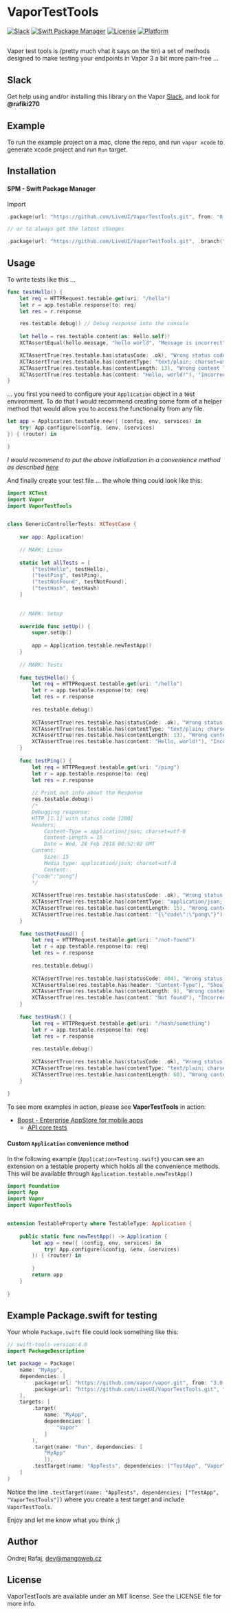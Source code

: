 # VaporTestTools

[![Slack](http://vapor.team/badge.svg?style=flat)](http://vapor.team)
[![Swift Package Manager](https://img.shields.io/badge/SPM-compatible-4BC51D.svg?style=flat)](https://swift.org/package-manager/)
[![License](https://img.shields.io/badge/license-MIT-CCCCCC.svg?style=flat)](http://cocoapods.org/pods/Presentables)
[![Platform](https://img.shields.io/badge/framework-Vapor3-FF0000.svg?style=flat)](http://cocoapods.org/pods/Presentables)

## 

Vaper test tools is (pretty much vhat it says on the tin) a set of methods designed to make testing your endpoints in Vapor 3 a bit more pain-free ...

## Slack

Get help using and/or installing this library on the Vapor [Slack](http://vapor.team), and look for <b>@rafiki270</b>

## Example

To run the example project on a mac, clone the repo, and run `vapor xcode` to generate xcode project and run `Run` target.

## Installation

#### SPM - Swift Package Manager

Import 

```swift
.package(url: "https://github.com/LiveUI/VaporTestTools.git", from: "0.1.1")

// or to always get the latest changes

.package(url: "https://github.com/LiveUI/VaporTestTools.git", .branch("master"))
```

## Usage

To write tests like this ...

```Swift
func testHello() {
    let req = HTTPRequest.testable.get(uri: "/hello")
    let r = app.testable.response(to: req)
    let res = r.response

    res.testable.debug() // Debug response into the console
    
    let hello = res.testable.content(as: Hello.self)!
    XCTAssertEqual(hello.message, "hello world", "Message is incorrect")

    XCTAssertTrue(res.testable.has(statusCode: .ok), "Wrong status code")
    XCTAssertTrue(res.testable.has(contentType: "text/plain; charset=utf-8"), "Missing content type")
    XCTAssertTrue(res.testable.has(contentLength: 13), "Wrong content length")
    XCTAssertTrue(res.testable.has(content: "Hello, world!"), "Incorrect content")
}

```

... you first you need to configure your `Application` object in a test environment. To do that I would recommend creating some form of a helper method that would allow you to access the functionality from any file.

```swift
let app = Application.testable.new({ (config, env, services) in
    try! App.configure(&config, &env, &services)
}) { (router) in

}
```
<i>I would recommend to put the above initialization in a convenience method as described [here](#custom-application-convenience-method)</i>

And finally create your test file ... the whole thing could look like this:

```Swift
import XCTest
import Vapor
import VaporTestTools


class GenericControllerTests: XCTestCase {
    
    var app: Application!
    
    // MARK: Linux
    
    static let allTests = [
        ("testHello", testHello),
        ("testPing", testPing),
        ("testNotFound", testNotFound),
        ("testHash", testHash)
    ]

    
    // MARK: Setup
    
    override func setUp() {
        super.setUp()
        
        app = Application.testable.newTestApp()
    }
    
    // MARK: Tests
    
    func testHello() {
        let req = HTTPRequest.testable.get(uri: "/hello")
        let r = app.testable.response(to: req)
        let res = r.response
        
        res.testable.debug()
        
        XCTAssertTrue(res.testable.has(statusCode: .ok), "Wrong status code")
        XCTAssertTrue(res.testable.has(contentType: "text/plain; charset=utf-8"), "Missing content type")
        XCTAssertTrue(res.testable.has(contentLength: 13), "Wrong content length")
        XCTAssertTrue(res.testable.has(content: "Hello, world!"), "Incorrect content")
    }
    
    func testPing() {
        let req = HTTPRequest.testable.get(uri: "/ping")
        let r = app.testable.response(to: req)
        let res = r.response
        
        // Print out info about the Response
        res.testable.debug()
        /*
        Debugging response:
        HTTP [1.1] with status code [200]
        Headers:
            Content-Type = application/json; charset=utf-8
            Content-Length = 15
            Date = Wed, 28 Feb 2018 00:52:02 GMT
        Content:
            Size: 15
            Media type: application/json; charset=utf-8
            Content:
        {"code":"pong"}
        */
        
        XCTAssertTrue(res.testable.has(statusCode: .ok), "Wrong status code")
        XCTAssertTrue(res.testable.has(contentType: "application/json; charset=utf-8"), "Missing content type")
        XCTAssertTrue(res.testable.has(contentLength: 15), "Wrong content length")
        XCTAssertTrue(res.testable.has(content: "{\"code\":\"pong\"}"), "Incorrect content")
    }
    
    func testNotFound() {
        let req = HTTPRequest.testable.get(uri: "/not-found")
        let r = app.testable.response(to: req)
        let res = r.response
        
        res.testable.debug()
        
        XCTAssertTrue(res.testable.has(statusCode: 404), "Wrong status code")
        XCTAssertFalse(res.testable.has(header: "Content-Type"), "Should not content type")
        XCTAssertTrue(res.testable.has(contentLength: 9), "Wrong content length")
        XCTAssertTrue(res.testable.has(content: "Not found"), "Incorrect content")
    }
    
    func testHash() {
        let req = HTTPRequest.testable.get(uri: "/hash/something")
        let r = app.testable.response(to: req)
        let res = r.response
        
        res.testable.debug()
        
        XCTAssertTrue(res.testable.has(statusCode: .ok), "Wrong status code")
        XCTAssertTrue(res.testable.has(contentType: "text/plain; charset=utf-8"), "Missing content type")
        XCTAssertTrue(res.testable.has(contentLength: 60), "Wrong content length")
    }
    
}

```

To see more examples in action, please see <b>VaporTestTools</b> in action:
* [Boost - Enterprise AppStore for mobile apps](https://github.com/LiveUI/Boost/)
   * [API core tests](https://github.com/LiveUI/Boost/tree/master/Tests/ApiCoreTests/Controllers)

#### Custom `Application` convenience method

In the following example (`Application+Testing.swift`) you can see an extension on a testable property which holds all the convenience methods. This will be available through `Application.testable.newTestApp()`

```Swift
import Foundation
import App
import Vapor
import VaporTestTools


extension TestableProperty where TestableType: Application {
    
    public static func newTestApp() -> Application {
        let app = new({ (config, env, services) in
            try! App.configure(&config, &env, &services)
        }) { (router) in
            
        }
        return app
    }
    
}
```

## Example Package.swift for testing

Your whole `Package.swift` file could look something like this:
```swift
// swift-tools-version:4.0
import PackageDescription

let package = Package(
    name: "MyApp",
    dependencies: [
        .package(url: "https://github.com/vapor/vapor.git", from: "3.0.0-beta.3.1.3"),
        .package(url: "https://github.com/LiveUI/VaporTestTools.git", from: "0.0.1")
    ],
    targets: [
        .target(
            name: "MyApp",
            dependencies: [
                "Vapor"
            ]
        ),
        .target(name: "Run", dependencies: [
            "MyApp"
            ]),
        .testTarget(name: "AppTests", dependencies: ["TestApp", "VaporTestTools"])
    ]
)
```

Notice the line `.testTarget(name: "AppTests", dependencies: ["TestApp", "VaporTestTools"])` where you create a test target and include `VaporTestTools`.


Enjoy and let me know what you think ;)

## Author

Ondrej Rafaj, dev@mangoweb.cz

## License

VaporTestTools are available under an MIT license. See the LICENSE file for more info.
